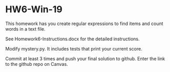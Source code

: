 # HW6-Win-19

This homework has you create regular expressions to find items and count words in a text file.  

See Homework6-Instructions.docx for the detailed instructions.

Modify mystery.py.  It includes tests that print your current score.    

Commit at least 3 times and push your final solution to github.  Enter the link to the github repo on Canvas.
